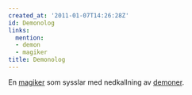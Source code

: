 ```yaml
---
created_at: '2011-01-07T14:26:28Z'
id: Demonolog
links:
  mention:
  - demon
  - magiker
title: Demonolog
---
```


En [magiker] som sysslar med nedkallning av [demoner].

  [magiker]: magiker
  [demoner]: demon
